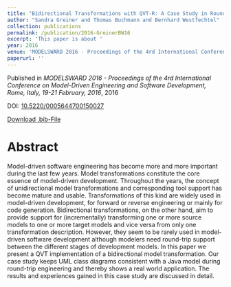 ```yaml
---
title: "Bidirectional Transformations with QVT-R: A Case Study in Round-trip Engineering UML Class Models and Java Source Code"
author: "Sandra Greiner and Thomas Buchmann and Bernhard Westfechtel"
collection: publications
permalink: /publication/2016-GreinerBW16
excerpt: 'This paper is about '
year: 2016
venue: 'MODELSWARD 2016 - Proceedings of the 4rd International Conference on Model-Driven Engineering and Software Development, Rome, Italy, 19-21 February, 2016'
paperurl: ''
---
```


Published in *MODELSWARD 2016 - Proceedings of the 4rd International Conference on Model-Driven Engineering and Software Development, Rome, Italy, 19-21 February, 2016*, 2016

DOI: [10.5220/0005644700150027](https://doi.org/10.5220/0005644700150027)

[Download .bib-File](https://tbuchmann.github.io/files/GreinerBW16.bib)

Abstract
=====

Model-driven software engineering has become more and more important during the last few years.  Model transformations constitute the core essence of model-driven development.  Throughout the years, the concept of unidirectional model transformations and corresponding tool support has become mature and usable. Transformations of this kind are widely used in model-driven development, for forward or reverse engineering or mainly for code generation. Bidirectional transformations, on the other hand, aim to provide support for (incrementally) transforming one or more source models to one or more target models and vice versa from only one transformation description.  However, they seem to be rarely used in model-driven software development although modelers need round-trip support between the different stages of development models. In this paper we present a QVT implementation of a bidirectional model transformation. Our case study keeps UML class diagrams consistent with a Java model during round-trip engineering and thereby shows a real world application. The results and experiences gained in this case study are discussed in detail.